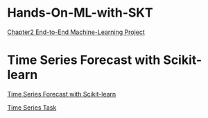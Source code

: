 # Hands-On-ML-with-SKT
[Chapter2 End-to-End Machine-Learning Project](https://nbviewer.jupyter.org/gist/Sky-rain8848/9a5dd2c9451b2f0bc727365323af83f3)

# Time Series Forecast with Scikit-learn
[Time Series Forecast with Scikit-learn](https://nbviewer.jupyter.org/gist/Sky-rain8848/d073a3b01fe0b95bf5c96ca8f9324c46/Time%20Series%20Forecast%20with%20Scikit-learn.ipynb)


[Time Series Task](https://nbviewer.jupyter.org/gist/Sky-rain8848/b4f75e305a272e7bf685660b95f99d6a)
